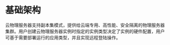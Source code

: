 # 基础架构

云物理服务器支持副本集模式，提供给云端专用、高性能、安全隔离的物理服务器集群。用户创建云物理服务器实例时指定的实例类型决定了实例的硬件配置，用户可基于需要部署运行的应用类型，并且实现远程登陆操作。
